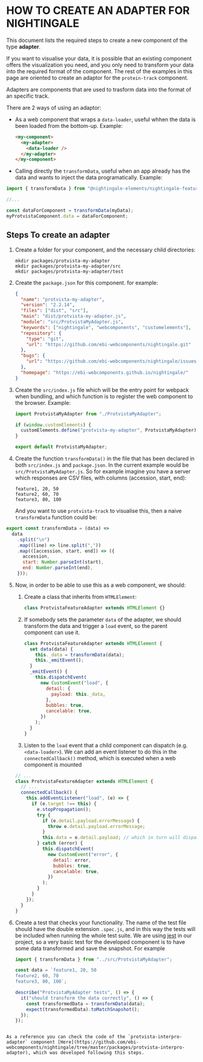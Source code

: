 # HOW TO CREATE AN ADAPTER FOR NIGHTINGALE

This document lists the required steps to create a new component of the type **adapter**.

If you want to visualise your data, it is possible that an existing component offers the visualization you need, and you only need to transform your data into the required format of the component.
The rest of the examples in this page are oriented to create an adaptor for the `protein-track` component.

Adapters are components that are used to trasform data into the format of an specific track.

There are 2 ways of using an adaptor:

- As a web component that wraps a `data-loader`, useful whhen the data is been loaded from the bottom-up. Example:

  ```html
  <my-component>
    <my-adapter>
      <data-loader />
    </my-adapter>
  </my-component>
  ```

- Calling directly the `transformData`, useful when an app already has the data and wants to inject the data programatically. Example:

```javascript
import { transformData } from "@nightingale-elements/nightingale-feature-adapter";

//...

const dataForComponent = transformData(myData);
myProtvistaComponent.data = dataForComponent;
```

## Steps To create an adapter

1. Create a folder for your component, and the necessary child directories:
   ```
   mkdir packages/protvista-my-adapter
   mkdir packages/protvista-my-adapter/src
   mkdir packages/protvista-my-adapter/test
   ```
2. Create the `package.json` for this component. for example:

   ```json
   {
     "name": "protvista-my-adapter",
     "version": "2.2.14",
     "files": ["dist", "src"],
     "main": "dist/protvista-my-adapter.js",
     "module": "src/ProtvistaMyAdapter.js",
     "keywords": ["nightingale", "webcomponents", "customelements"],
     "repository": {
       "type": "git",
       "url": "https://github.com/ebi-webcomponents/nightingale.git"
     },
     "bugs": {
       "url": "https://github.com/ebi-webcomponents/nightingale/issues"
     },
     "homepage": "https://ebi-webcomponents.github.io/nightingale/"
   }
   ```

3. Create the `src/index.js` file which will be the entry point for webpack when bundling, and which function is to register the web component to the browser. Example:

   ```javascript
   import ProtvistaMyAdapter from "./ProtvistaMyAdapter";

   if (window.customElements) {
     customElements.define("protvista-my-adapter", ProtvistaMyAdapter);
   }

   export default ProtvistaMyAdapter;
   ```

4. Create the function `transformData()` in the file that has been declared in both `src/index.js` and `package.json`. In the current example would be `src/ProtvistaMyAdapter.js`. So for example imagine you have a server which responses are CSV files, with columns (accession, start, end):
   ```csv
   feature1, 20, 50
   feature2, 60, 70
   feature3, 80, 100
   ```
   And you want to use `protvista-track` to visualise this, then a naive `transformData` function could be:

```javascript
export const transformData = (data) =>
  data
    .split("\n")
    .map((line) => line.split(","))
    .map(([accession, start, end]) => ({
      accession,
      start: Number.parseInt(start),
      end: Number.parseInt(end),
    }));
```

5. Now, in order to be able to use this as a web component, we should:

   1. Create a class that inherits from `HTMLElement`:

      ```javascript
      class ProtvistaFeatureAdapter extends HTMLElement {}
      ```

   2. If somebody sets the parameter `data` of the adapter, we should transform the data and trigger a `load` event, so the parent component can use it.
      ```javascript
      class ProtvistaFeatureAdapter extends HTMLElement {
        set data(data) {
          this._data = transformData(data);
          this._emitEvent();
        }
        _emitEvent() {
          this.dispatchEvent(
            new CustomEvent("load", {
              detail: {
                payload: this._data,
              },
              bubbles: true,
              cancelable: true,
            })
          );
        }
      }
      ```
   3. Listen to the `load` event that a child component can dispatch (e.g. `<data-loader>`). We can add an event listener to do this in the `connectedCallback()` method, which is executed when a web component is mounted

   ```javascript
   // ...
   class ProtvistaFeatureAdapter extends HTMLElement {
     // ...
     connectedCallback() {
       this.addEventListener("load", (e) => {
         if (e.target !== this) {
           e.stopPropagation();
           try {
             if (e.detail.payload.errorMessage) {
               throw e.detail.payload.errorMessage;
             }
             this.data = e.detail.payload; // which in turn will dispatch the event.
           } catch (error) {
             this.dispatchEvent(
               new CustomEvent("error", {
                 detail: error,
                 bubbles: true,
                 cancelable: true,
               })
             );
           }
         }
       });
     }
   }
   ```

6. Create a test that checks your functionality. The name of the test file should have the double extension `.spec.js`, and in this way the tests will be included when running the whole test suite.
   We are using [jest](https://jestjs.io/) in our project, so a very basic test for the developed component is to have some data transformed and save the snapshot. For example

   ```javascript
   import { transformData } from "../src/ProtvistaMyAdapter";

   const data = `feature1, 20, 50
   feature2, 60, 70
   feature3, 80, 100`;

   describe("ProtvistaMyAdapter tests", () => {
     it("should transform the data correctly", () => {
       const transformedData = transformData(data);
       expect(transformedData).toMatchSnapshot();
     });
   });
   ```

```

As a reference you can check the code of the `protvista-interpro-adapter` component [Here](https://github.com/ebi-webcomponents/nightingale/tree/master/packages/protvista-interpro-adapter), which was developed following this steps.
```
